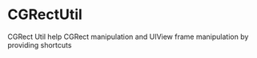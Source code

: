 CGRectUtil
==========

CGRect Util help CGRect manipulation and UIView frame manipulation by providing shortcuts
